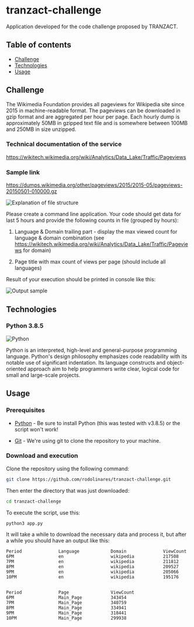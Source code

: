 # tranzact-challenge

Application developed for the code challenge proposed by TRANZACT.

## Table of contents

- [Challenge](#challenge)
- [Technologies](#technologies)
- [Usage](#usage)

## Challenge

The Wikimedia Foundation provides all pageviews for Wikipedia site since 2015 in machine-readable format. The pageviews can be downloaded in gzip format and are aggregated per hour per page. Each hourly dump is approximately 50MB in gzipped text file and is somewhere between 100MB and 250MB in size unzipped.

### Technical documentation of the service

https://wikitech.wikimedia.org/wiki/Analytics/Data_Lake/Traffic/Pageviews

### Sample link

https://dumps.wikimedia.org/other/pageviews/2015/2015-05/pageviews-20150501-010000.gz

![Explanation of file structure](https://i.imgur.com/7pEhqpV.png 'Explanation of file structure')

Please create a command line application. Your code should get data for last 5 hours and provide the following counts in file (grouped by hours):

1. Language & Domain trailing part - display the max viewed count for language & domain combination (see https://wikitech.wikimedia.org/wiki/Analytics/Data_Lake/Traffic/Pageviews for domain)

2. Page title with max count of views per page (should include all languages)

Result of your execution should be printed in console like this: 

![Output sample](https://i.imgur.com/wPyr3cP.png 'Output sample')

## Technologies

### Python 3.8.5

![Python](https://www.python.org/static/img/python-logo.png 'Python')

Python is an interpreted, high-level and general-purpose programming language. Python's design philosophy emphasizes code readability with its notable use of significant indentation. Its language constructs and object-oriented approach aim to help programmers write clear, logical code for small and large-scale projects.

## Usage

### Prerequisites

- [Python](https://www.python.org/downloads/) - Be sure to install Python (this was tested with v3.8.5) or the script won't work!

- [Git](https://git-scm.com/downloads) - We're using git to clone the repository to your machine.

### Download and execution

Clone the repository using the following command:

```sh
git clone https://github.com/rodolinares/tranzact-challenge.git
```

Then enter the directory that was just downloaded:

```sh
cd tranzact-challenge
```

To execute the script, use this:

```sh
python3 app.py
```

It will take a while to download the necessary data and process it, but after a while you should have an output like this:

```
Period              Language            Domain              ViewCount           
6PM                 en                  wikipedia           217508              
7PM                 en                  wikipedia           211812              
8PM                 en                  wikipedia           209527              
9PM                 en                  wikipedia           205066              
10PM                en                  wikipedia           195176              


Period              Page                ViewCount           
6PM                 Main_Page           343454              
7PM                 Main_Page           340759              
8PM                 Main_Page           334941              
9PM                 Main_Page           318441              
10PM                Main_Page           299938  
```